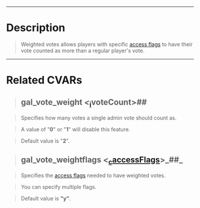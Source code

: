 
---

# Description #

> Weighted votes allows players with specific [access flags](http://wiki.alliedmods.net/Adding_Admins_(AMX_Mod_X)#Access_Levels) to have their vote counted as more than a regular player's vote.


---

# Related CVARs #

> ## gal\_vote\_weight _<_<sub><a href='cvarNotations.md'>i</a></sub>voteCount>_##_

> Specifies how many votes a single admin vote should count as.

> A value of "**0**" or "**1**" will disable this feature.

> Default value is "**2**".

> ## gal\_vote\_weightflags _<_<sub><a href='cvarNotations.md'>c</a></sub>[accessFlags](http://wiki.alliedmods.net/Adding_Admins_(AMX_Mod_X)#Access_Levels)>_##_

> Specifies the [access flags](http://wiki.alliedmods.net/Adding_Admins_(AMX_Mod_X)#Access_Levels) needed to have weighted votes.

> You can specify multiple flags.

> Default value is **"y"**.